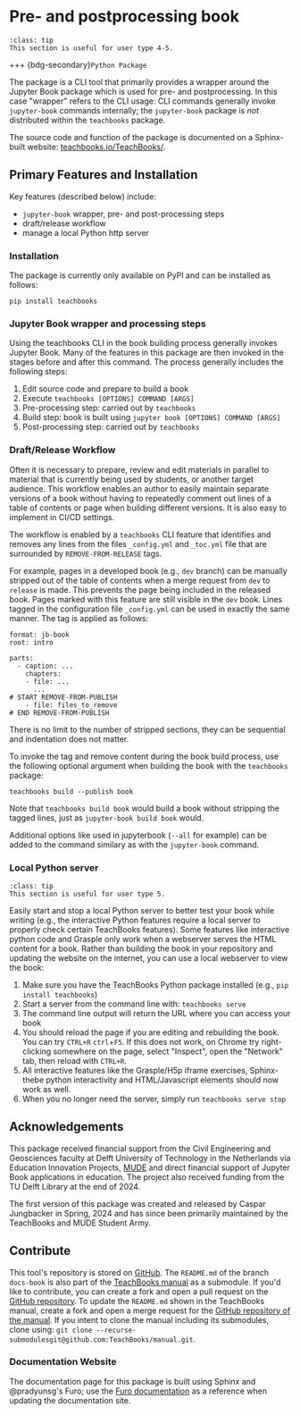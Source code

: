 # Pre- and postprocessing book

```{admonition} User types
:class: tip
This section is useful for user type 4-5.
```
+++
{bdg-secondary}`Python Package`

The package is a CLI tool that primarily provides a wrapper around the Jupyter Book package which is used for pre- and postprocessing. In this case "wrapper" refers to the CLI usage: CLI commands generally invoke `jupyter-book` commands internally; the `jupyter-book` package is _not_ distributed within the `teachbooks` package.

The source code and function of the package is documented on a Sphinx-built website: [teachbooks.io/TeachBooks/](https://teachbooks.io/TeachBooks/).

## Primary Features and Installation

Key features (described below) include:
- `jupyter-book` wrapper, pre- and post-processing steps
- draft/release workflow
- manage a local Python http server

### Installation

The package is currently only available on PyPI and can be installed as follows:

```
pip install teachbooks
```

### Jupyter Book wrapper and processing steps

Using the teachbooks CLI in the book building process generally invokes Jupyter Book. Many of the features in this package are then invoked in the stages before and after this command. The process generally includes the following steps:

1. Edit source code and prepare to build a book
2. Execute `teachbooks [OPTIONS] COMMAND [ARGS]`
3. Pre-processing step: carried out by `teachbooks`
4. Build step: book is built using `jupyter book [OPTIONS] COMMAND [ARGS]`
5. Post-processing step: carried out by `teachbooks`

### Draft/Release Workflow

Often it is necessary to prepare, review and edit materials in parallel to material that is currently being used by students, or another target audience. This workflow enables an author to easily maintain separate versions of a book without having to repeatedly comment out lines of a table of contents or page when building different versions. It is also easy to implement in CI/CD settings.  

The workflow is enabled by a `teachbooks` CLI feature that identifies and removes any lines from the files `_config.yml` and `_toc.yml` file that are surrounded by `REMOVE-FROM-RELEASE` tags.

For example, pages in a developed book (e.g., `dev` branch) can be manually stripped out of the table of contents when a merge request from `dev` to `release` is made. This prevents the page being included in the released book. Pages marked with this feature are still visible in the `dev` book. Lines tagged in the configuration file `_config.yml` can be used in exactly the same manner. The tag is applied as follows:

```
format: jb-book
root: intro

parts:
  - caption: ...
    chapters: 
    - file: ...
      ...
# START REMOVE-FROM-PUBLISH
    - file: files_to_remove
# END REMOVE-FROM-PUBLISH
```

There is no limit to the number of stripped sections, they can be sequential and indentation does not matter.

To invoke the tag and remove content during the book build process, use the following optional argument when building the book with the `teachbooks` package:

```
teachbooks build --publish book
```

Note that `teachbooks build book` would build a book without stripping the tagged lines, just as `jupyter-book build book` would.

Additional options like used in jupyterbook (`--all` for example) can be added to the command similary as with the `jupyter-book` command.

### Local Python server

```{admonition} User types
:class: tip
This section is useful for user type 5.
```

Easily start and stop a local Python server to better test your book while writing (e.g., the interactive Python features require a local server to properly check certain TeachBooks features). Some features like interactive python code and Grasple only work when a webserver serves the HTML content for a book. Rather than building the book in your repository and updating the website on the internet, you can use a local webserver to view the book:

1. Make sure you have the TeachBooks Python package installed (e.g., `pip install teachbooks`)
2. Start a server from the command line with: `teachbooks serve`
3. The command line output will return the URL where you can access your book
4. You should reload the page if you are editing and rebuilding the book. You can try `CTRL+R` `ctrl`+`F5`. If this does not work, on Chrome try right-clicking somewhere on the page, select \"Inspect\", open the \"Network\" tab, then reload with `CTRL+R`. 
5. All interactive features like the Grasple/H5p iframe exercises, Sphinx-thebe python interactivity and HTML/Javascript elements should now work as well.
6. When you no longer need the server, simply run `teachbooks serve stop`

## Acknowledgements

This package received financial support from the Civil Engineering and Geosciences faculty at Delft University of Technology in the Netherlands via Education Innovation Projects, [MUDE](https://mude.citg.tudelft.nl) and direct financial support of Jupyter Book applications in education. The project also received funding from the TU Delft Library at the end of 2024.

The first version of this package was created and released by Caspar Jungbacker in Spring, 2024 and has since been primarily maintained by the TeachBooks and MUDE Student Army. 

## Contribute

This tool's repository is stored on [GitHub](https://github.com/TeachBooks/TeachBooks). The `README.md` of the branch `docs-book` is also part of the [TeachBooks manual](https://teachbooks.io/manual/external/TeachBooks/README.html) as a submodule. If you'd like to contribute, you can create a fork and open a pull request on the [GitHub repository](https://github.com/TeachBooks/TeachBooks). To update the `README.md` shown in the TeachBooks manual, create a fork and open a merge request for the [GitHub repository of the manual](https://github.com/TeachBooks/manual). If you intent to clone the manual including its submodules, clone using: `git clone --recurse-submodulesgit@github.com:TeachBooks/manual.git`.

### Documentation Website

The documentation page for this package is built using Sphinx and @pradyunsg's Furo; use the [Furo documentation](https://pradyunsg.me/furo/#) as a reference when updating the documentation site.